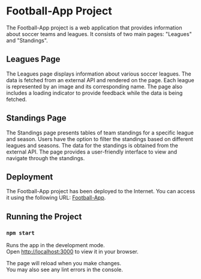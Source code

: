 # Football-App Project

The Football-App project is a web application that provides information about soccer teams and leagues. It consists of two main pages: "Leagues" and "Standings".

## Leagues Page

The Leagues page displays information about various soccer leagues. The data is fetched from an external API and rendered on the page. Each league is represented by an image and its corresponding name. The page also includes a loading indicator to provide feedback while the data is being fetched.

## Standings Page

The Standings page presents tables of team standings for a specific league and season. Users have the option to filter the standings based on different leagues and seasons. The data for the standings is obtained from the external API. The page provides a user-friendly interface to view and navigate through the standings.

## Deployment

The Football-App project has been deployed to the Internet. You can access it using the following URL: [Football-App](https://football-app-a0be1.web.app/).

## Running the Project

### `npm start`

Runs the app in the development mode.\
Open [http://localhost:3000](http://localhost:3000) to view it in your browser.

The page will reload when you make changes.\
You may also see any lint errors in the console.

